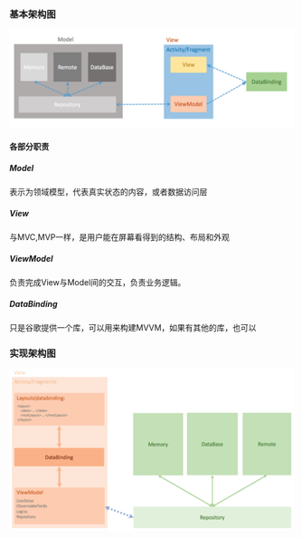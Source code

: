 ### 基本架构图

![](/assets/MVVM基本架构图.png)

#### 各部分职责
##### Model
表示为领域模型，代表真实状态的内容，或者数据访问层
##### View
与MVC,MVP一样，是用户能在屏幕看得到的结构、布局和外观
##### ViewModel
负责完成View与Model间的交互，负责业务逻辑。
##### DataBinding
只是谷歌提供一个库，可以用来构建MVVM，如果有其他的库，也可以

### 实现架构图
![](/assets/MVVM基本实现架构图.png)

